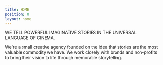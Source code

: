 ```yaml
---
title: HOME
position: 0
layout: home
---
```


WE TELL POWERFUL IMAGINATIVE STORIES
IN THE UNIVERSAL LANGUAGE OF CINEMA.

We're a small creative agency founded on the idea that stories are the most valuable commodity we have. 
We work closely with brands and non-profits to bring their vision to life through memorable storytelling.